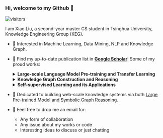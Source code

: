 ### Hi, welcome to my Github 👋

![visitors](https://visitor-badge.glitch.me/badge?page_id=xiao9905.xiao9905&left_color=green&right_color=red)

I am Xiao Liu, a second-year master CS student in Tsinghua University, Knowledge Engineering Group (KEG).

- 🔭 Interested in Machine Learning, Data Mining, NLP and Knowledge Graph.
- 🌱 Find my up-to-date publication list in [**Google Scholar**](https://scholar.google.com/citations?user=VKI8EhUAAAAJ)! Some of my proud works:
  
  <details><summary><b>Large-scale Language Model Pre-training and Transfer Learning</b></summary>
  
  * [P-tuning](https://github.com/THUDM/P-tuning) and [P-tuning v2 (ACL'22)](https://github.com/THUDM/P-tuning-v2): pioneer works on ***prompt tuning***
  * [GLM-130B](https://github.com/THUDM/GLM-130B): probably the best open-sourced LLM so far; an open bilingual (Enligsh & Chinese) pre-trained model with 130 billion parameters based on [GLM (ACL'22)](https://github.com/THUDM/GLM); better than GPT-3 175B on LAMBADA and MMLU.
  
  </details>
  
  <details><summary><b>Knowledge Graph Construction and Reasoning</b></summary>
  
  * [SelfKG (WWW'22)](https://github.com/THUDM/SelfKG): self-supervised alignment can be comparable to supervised ones, ***Best Paper Nominee*** in WWW 2022.
  * [kgTransformer (KDD'22)](https://github.com/THUDM/kgTransformer): pre-training knowledge graph transformers for complex logical reasoning
  
  </details>
  
  <details><summary><b>Self-supervised Learning and its Applications</b></summary>
  
  * [Self-supervised Learning: Generative or Contrastive (TKDE'21)](https://arxiv.org/pdf/2006.08218.pdf): one of the most cited survey on self-supervised learning
  
  </details>
- 🤔 Dedicated to building web-scale knowledge systems via both [Large Pre-trained Model](https://github.com/THUDM/GLM-130B) and [Symbolic Graph Reasoning](https://github.com/THUDM/kgTransformer).
- 💬 Feel free to drop me an email for:
  * Any form of collaboration
  * Any issue about my works or code
  * Interesting ideas to discuss or just chatting
